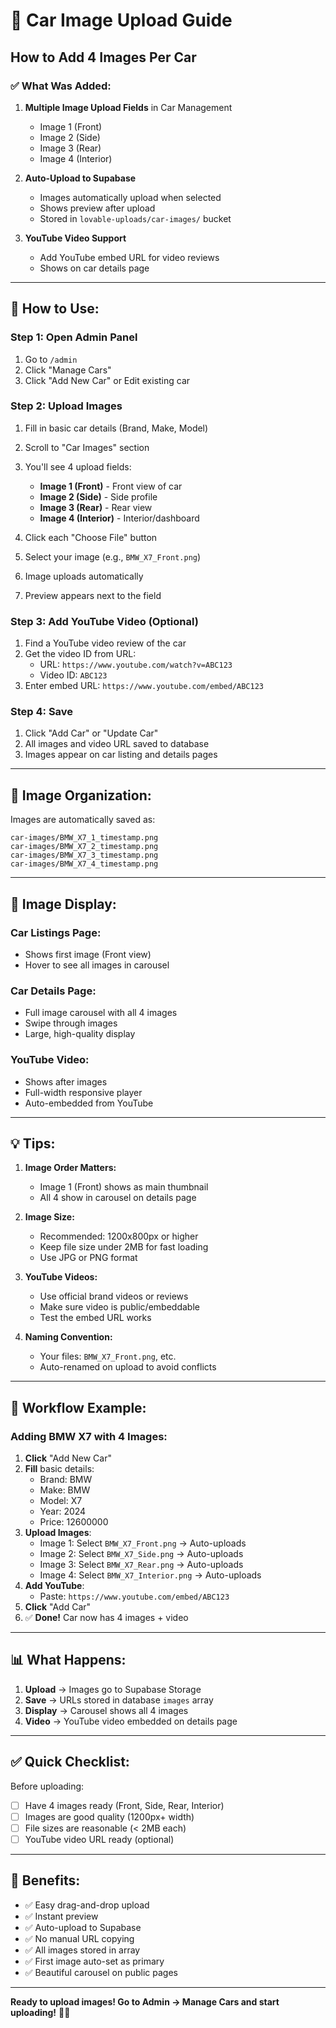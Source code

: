 # 📸 Car Image Upload Guide

## How to Add 4 Images Per Car

### ✅ **What Was Added:**

1. **Multiple Image Upload Fields** in Car Management
   - Image 1 (Front)
   - Image 2 (Side)
   - Image 3 (Rear)
   - Image 4 (Interior)

2. **Auto-Upload to Supabase**
   - Images automatically upload when selected
   - Shows preview after upload
   - Stored in `lovable-uploads/car-images/` bucket

3. **YouTube Video Support**
   - Add YouTube embed URL for video reviews
   - Shows on car details page

---

## 🚀 **How to Use:**

### **Step 1: Open Admin Panel**
1. Go to `/admin`
2. Click "Manage Cars"
3. Click "Add New Car" or Edit existing car

### **Step 2: Upload Images**
1. Fill in basic car details (Brand, Make, Model)
2. Scroll to "Car Images" section
3. You'll see 4 upload fields:
   - **Image 1 (Front)** - Front view of car
   - **Image 2 (Side)** - Side profile
   - **Image 3 (Rear)** - Rear view
   - **Image 4 (Interior)** - Interior/dashboard

4. Click each "Choose File" button
5. Select your image (e.g., `BMW_X7_Front.png`)
6. Image uploads automatically
7. Preview appears next to the field

### **Step 3: Add YouTube Video (Optional)**
1. Find a YouTube video review of the car
2. Get the video ID from URL:
   - URL: `https://www.youtube.com/watch?v=ABC123`
   - Video ID: `ABC123`
3. Enter embed URL: `https://www.youtube.com/embed/ABC123`

### **Step 4: Save**
1. Click "Add Car" or "Update Car"
2. All images and video URL saved to database
3. Images appear on car listing and details pages

---

## 📂 **Image Organization:**

Images are automatically saved as:
```
car-images/BMW_X7_1_timestamp.png
car-images/BMW_X7_2_timestamp.png
car-images/BMW_X7_3_timestamp.png
car-images/BMW_X7_4_timestamp.png
```

---

## 🎯 **Image Display:**

### **Car Listings Page:**
- Shows first image (Front view)
- Hover to see all images in carousel

### **Car Details Page:**
- Full image carousel with all 4 images
- Swipe through images
- Large, high-quality display

### **YouTube Video:**
- Shows after images
- Full-width responsive player
- Auto-embedded from YouTube

---

## 💡 **Tips:**

1. **Image Order Matters:**
   - Image 1 (Front) shows as main thumbnail
   - All 4 show in carousel on details page

2. **Image Size:**
   - Recommended: 1200x800px or higher
   - Keep file size under 2MB for fast loading
   - Use JPG or PNG format

3. **YouTube Videos:**
   - Use official brand videos or reviews
   - Make sure video is public/embeddable
   - Test the embed URL works

4. **Naming Convention:**
   - Your files: `BMW_X7_Front.png`, etc.
   - Auto-renamed on upload to avoid conflicts

---

## 🔄 **Workflow Example:**

### **Adding BMW X7 with 4 Images:**

1. **Click** "Add New Car"
2. **Fill** basic details:
   - Brand: BMW
   - Make: BMW
   - Model: X7
   - Year: 2024
   - Price: 12600000
3. **Upload Images**:
   - Image 1: Select `BMW_X7_Front.png` → Auto-uploads
   - Image 2: Select `BMW_X7_Side.png` → Auto-uploads
   - Image 3: Select `BMW_X7_Rear.png` → Auto-uploads
   - Image 4: Select `BMW_X7_Interior.png` → Auto-uploads
4. **Add YouTube**:
   - Paste: `https://www.youtube.com/embed/ABC123`
5. **Click** "Add Car"
6. ✅ **Done!** Car now has 4 images + video

---

## 📊 **What Happens:**

1. **Upload** → Images go to Supabase Storage
2. **Save** → URLs stored in database `images` array
3. **Display** → Carousel shows all 4 images
4. **Video** → YouTube video embedded on details page

---

## ✅ **Quick Checklist:**

Before uploading:
- [ ] Have 4 images ready (Front, Side, Rear, Interior)
- [ ] Images are good quality (1200px+ width)
- [ ] File sizes are reasonable (< 2MB each)
- [ ] YouTube video URL ready (optional)

---

## 🎉 **Benefits:**

- ✅ Easy drag-and-drop upload
- ✅ Instant preview
- ✅ Auto-upload to Supabase
- ✅ No manual URL copying
- ✅ All images stored in array
- ✅ First image auto-set as primary
- ✅ Beautiful carousel on public pages

---

**Ready to upload images! Go to Admin → Manage Cars and start uploading!** 📸🚗

